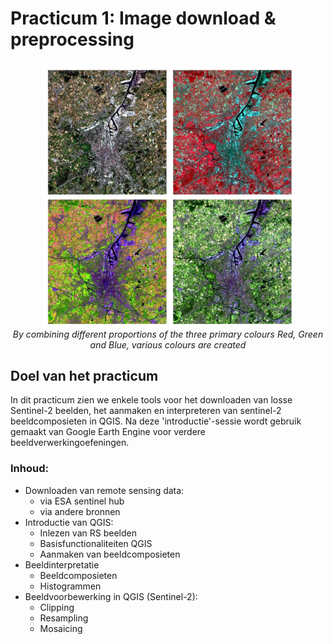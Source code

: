 # Practicum 1: Image download & preprocessing

<p align="center">
  <img src="Images/P1_Intro_Gent.jpg" width="400">  <br>
  <em> By combining different proportions of the three primary colours Red, Green and Blue, various colours are created </em>
</p> 

## Doel van het practicum

In dit practicum zien we enkele tools voor het downloaden van losse Sentinel-2 beelden, het aanmaken en interpreteren van sentinel-2 beeldcomposieten in QGIS. Na deze 'introductie'-sessie wordt gebruik gemaakt van Google Earth Engine voor verdere beeldverwerkingoefeningen.

### Inhoud:

 * Downloaden van remote sensing data: 
     - via ESA sentinel hub
     - via andere bronnen
 * Introductie van QGIS:
     - Inlezen van RS beelden
     - Basisfunctionaliteiten QGIS
     - Aanmaken van beeldcomposieten
 * Beeldinterpretatie
     - Beeldcomposieten 
     - Histogrammen
 * Beeldvoorbewerking in QGIS (Sentinel-2):
     - Clipping
     - Resampling
     - Mosaicing